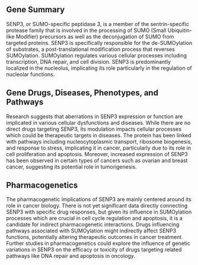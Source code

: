 ## Gene Summary
SENP3, or SUMO-specific peptidase 3, is a member of the sentrin-specific protease family that is involved in the processing of SUMO (Small Ubiquitin-like Modifier) precursors as well as the deconjugation of SUMO from targeted proteins. SENP3 is specifically responsible for the de-SUMOylation of substrates, a post-translational modification process that reverses SUMOylation. SUMOylation regulates various cellular processes including transcription, DNA repair, and cell division. SENP3 is predominantly localized in the nucleolus, implicating its role particularly in the regulation of nucleolar functions.

## Gene Drugs, Diseases, Phenotypes, and Pathways
Research suggests that aberrations in SENP3 expression or function are implicated in various cellular dysfunctions and diseases. While there are no direct drugs targeting SENP3, its modulation impacts cellular processes which could be therapeutic targets in diseases. The protein has been linked with pathways including nucleocytoplasmic transport, ribosome biogenesis, and response to stress, implicating it in cancer, particularly due to its role in cell proliferation and apoptosis. Moreover, increased expression of SENP3 has been observed in certain types of cancers such as ovarian and breast cancer, suggesting its potential role in tumorigenesis.

## Pharmacogenetics
The pharmacogenetic implications of SENP3 are mainly centered around its role in cancer biology. There is not yet significant data directly connecting SENP3 with specific drug responses, but given its influence in SUMOylation processes which are crucial in cell cycle regulation and apoptosis, it is a candidate for indirect pharmacogenetic interactions. Drugs influencing pathways associated with SUMOylation might indirectly affect SENP3 functions, potentially altering therapeutic outcomes in cancer treatment. Further studies in pharmacogenetics could explore the influence of genetic variations in SENP3 on the efficacy or toxicity of drugs targeting related pathways like DNA repair and apoptosis in oncology.
